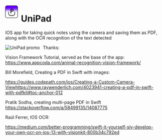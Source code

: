 <img src="./UniPad/UniPad/Assets.xcassets/AppIcon.appiconset/UniPad icon-1.png"
     alt="UniPad Icon"
     style="float: left; margin-right: 10px;"
     width="40" height="40" />
     
# UniPad

IOS app for taking quick notes using the camera and saving them as PDF, along with the OCR recognition of the text detected

<img src="promo.gif"
     alt="UniPad promo"
     style="float: left; margin-right: 10px;"/>


Thanks:

Vision Framework Tutorial, served as the base of the app:
https://www.appcoda.com/animal-recognition-vision-framework/

Bill Morefield, Creating a PDF in Swift with images:  

https://guides.codepath.com/ios/Creating-a-Custom-Camera-Viewhttps://www.raywenderlich.com/4023941-creating-a-pdf-in-swift-with-pdfkit#toc-anchor-012

Pratik Sodha, creating multi-page PDF in Swift
https://stackoverflow.com/a/58499135/14087775

Raúl Ferrer, IOS OCR:

https://medium.com/better-programming/swift-it-yourself-siy-develop-your-own-ocr-on-ios-13-with-visionkit-800b34c792ed
